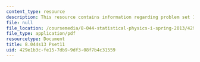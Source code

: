 ```yaml
---
content_type: resource
description: This resource contains information regarding problem set 11.
file: null
file_location: /coursemedia/8-044-statistical-physics-i-spring-2013/429e1b3cfe157db99df308f7b4c31559_MIT8_044S13_ps11.pdf
file_type: application/pdf
resourcetype: Document
title: 8.044s13 Pset11
uid: 429e1b3c-fe15-7db9-9df3-08f7b4c31559
---
```

